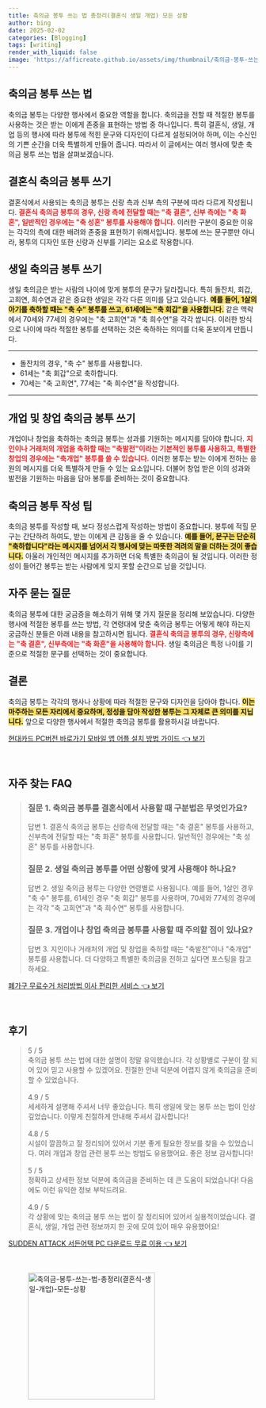 ```yaml
---
title: 축의금 봉투 쓰는 법 총정리(결혼식 생일 개업) 모든 상황
author: bing
date: 2025-02-02
categories: [Blogging]
tags: [writing]
render_with_liquid: false
image: 'https://afficreate.github.io/assets/img/thumbnail/축의금-봉투-쓰는-법-총정리(결혼식-생일-개업)-모든-상황.webp'
---
```



<h2 id='축의금_봉투_쓰는_법'>축의금 봉투 쓰는 법</h2>

<p>축의금 봉투는 다양한 행사에서 중요한 역할을 합니다. 축의금을 전할 때 적절한 봉투를 사용하는 것은 받는 이에게 존중을 표현하는 방법 중 하나입니다. 특히 결혼식, 생일, 개업 등의 행사에 따라 봉투에 적힌 문구와 디자인이 다르게 설정되어야 하며, 이는 수신인의 기쁜 순간을 더욱 특별하게 만들어 줍니다. 따라서 이 글에서는 여러 행사에 맞춘 축의금 봉투 쓰는 법을 살펴보겠습니다.</p>

<h2 id='결혼식_축의금_봉투_쓰기'>결혼식 축의금 봉투 쓰기</h2>

<p>결혼식에서 사용되는 축의금 봉투는 신랑 측과 신부 측의 구분에 따라 다르게 작성됩니다. <b><span style="color: #ee2323;">결혼식 축의금 봉투의 경우, 신랑 측에 전달할 때는 "축 결혼", 신부 측에는 "축 화혼", 일반적인 경우에는 "축 성혼" 봉투를 사용해야 합니다.</span></b> 이러한 구분이 중요한 이유는 각각의 측에 대한 배려와 존중을 표현하기 위해서입니다. 봉투에 쓰는 문구뿐만 아니라, 봉투의 디자인 또한 신랑과 신부를 기리는 요소로 작용합니다.</p>

<h2 id='생일_축의금_봉투_쓰기'>생일 축의금 봉투 쓰기</h2>

<p>생일 축의금은 받는 사람의 나이에 맞게 봉투의 문구가 달라집니다. 특히 돌잔치, 회갑, 고희연, 희수연과 같은 중요한 생일은 각각 다른 의미를 담고 있습니다. <b><span style="background-color: #ffe066;">예를 들어, 1살의 아기를 축하할 때는 "축 수" 봉투를 쓰고, 61세에는 "축 회갑"을 사용합니다.</span></b> 같은 맥락에서 70세와 77세의 경우에는 "축 고희연"과 "축 희수연"을 각각 쌉니다. 이러한 방식으로 나이에 따라 적절한 봉투를 선택하는 것은 축하하는 의미를 더욱 돋보이게 만듭니다.</p>

<hr />

<ul>
    <li>돌잔치의 경우, "축 수" 봉투를 사용합니다.</li>
    <li>61세는 "축 회갑"으로 축하합니다.</li>
    <li>70세는 "축 고희연", 77세는 "축 희수연"을 작성합니다.</li>
</ul>

<hr />

<h2 id='개업_창업_축의금_봉투_쓰기'>개업 및 창업 축의금 봉투 쓰기</h2>

<p>개업이나 창업을 축하하는 축의금 봉투는 성과를 기원하는 메시지를 담아야 합니다. <b><span style="color: #ee2323;">지인이나 거래처의 개업을 축하할 때는 "축발전"이라는 기본적인 봉투를 사용하고, 특별한 창업의 경우에는 "축개업" 봉투를 쓸 수 있습니다.</span></b> 이러한 봉투는 받는 이에게 전하는 응원의 메시지를 더욱 특별하게 만들 수 있는 요소입니다. 더불어 창업 받은 이의 성과와 발전을 기원하는 마음을 담아 봉투를 준비하는 것이 중요합니다.</p>

<h2 id='축의금_봉투_작성_팁'>축의금 봉투 작성 팁</h2>

<p>축의금 봉투를 작성할 때, 보다 정성스럽게 작성하는 방법이 중요합니다. 봉투에 적힐 문구는 간단하려 하여도, 받는 이에게 큰 감동을 줄 수 있습니다. <b><span style="background-color: #ffe066;">예를 들어, 문구는 단순히 "축하합니다"라는 메시지를 넘어서 각 행사에 맞는 따뜻한 격려의 말을 더하는 것이 좋습니다.</span></b> 아울러 개인적인 메시지를 추가하면 더욱 특별한 축의금이 될 것입니다. 이러한 정성이 들어간 봉투는 받는 사람에게 잊지 못할 순간으로 남을 것입니다.</p>

<h2 id='자주_묻는_질문'>자주 묻는 질문</h2>

<p>축의금 봉투에 대한 궁금증을 해소하기 위해 몇 가지 질문을 정리해 보았습니다. 다양한 행사에 적절한 봉투를 쓰는 방법, 각 연령대에 맞춘 축의금 봉투는 어떻게 해야 하는지 궁금하신 분들은 아래 내용을 참고하시면 됩니다. <b><span style="color: #ee2323;">결혼식 축의금 봉투의 경우, 신랑측에는 "축 결혼", 신부측에는 "축 화혼"을 사용해야 합니다.</span></b> 생일 축의금은 특정 나이를 기준으로 적절한 문구를 선택하는 것이 중요합니다.</p>

<h2 id='결론'>결론</h2>

<p>축의금 봉투는 각각의 행사나 상황에 따라 적절한 문구와 디자인을 담아야 합니다. <b><span style="background-color: #ffe066;">이는 마주하는 모든 자리에서 중요하며, 정성을 담아 작성한 봉투는 그 자체로 큰 의미를 지닙니다.</span></b> 앞으로 다양한 행사에서 적절한 축의금 봉투를 활용하시길 바랍니다.</p>


<p><a class="click-button" title="현대카드 PC버전 바로가기 모바일 앱 어플 설치 방법 가이드" href="https://afficreate.github.io/posts/%ED%98%84%EB%8C%80%EC%B9%B4%EB%93%9C-PC%EB%B2%84%EC%A0%84-%EB%B0%94%EB%A1%9C%EA%B0%80%EA%B8%B0-%EB%AA%A8%EB%B0%94%EC%9D%BC-%EC%95%B1-%EC%96%B4%ED%94%8C-%EC%84%A4%EC%B9%98-%EB%B0%A9%EB%B2%95-%EA%B0%80%EC%9D%B4%EB%93%9C/" rel="dofollow">현대카드 PC버전 바로가기 모바일 앱 어플 설치 방법 가이드 👈 보기</a></p><br>
<h2 id='자주_찾는_FAQ'>자주 찾는 FAQ</h2>
<div itemscope="" itemtype="https://schema.org/FAQPage"> 
<blockquote> 
<div itemscope="" itemprop="mainEntity" itemtype="https://schema.org/Question"> 
<h3 itemprop="name">질문 1. 축의금 봉투를 결혼식에서 사용할 때 구분법은 무엇인가요?</h3> 
<div itemscope="" itemprop="acceptedAnswer" itemtype="https://schema.org/Answer"> 
<span itemprop="text"> 
<p>답변 1. 결혼식 축의금 봉투는 신랑측에 전달할 때는 "축 결혼" 봉투를 사용하고, 신부측에 전달할 때는 "축 화혼" 봉투를 사용합니다. 일반적인 경우에는 "축 성혼" 봉투를 사용합니다.</p> 
</span> 
</div> 
</div> 

<div itemscope="" itemprop="mainEntity" itemtype="https://schema.org/Question"> 
<h3 itemprop="name">질문 2. 생일 축의금 봉투를 어떤 상황에 맞게 사용해야 하나요?</h3> 
<div itemscope="" itemprop="acceptedAnswer" itemtype="https://schema.org/Answer"> 
<span itemprop="text"> 
<p>답변 2. 생일 축의금 봉투는 다양한 연령별로 사용됩니다. 예를 들어, 1살인 경우 "축 수" 봉투를, 61세인 경우 "축 회갑" 봉투를 사용하며, 70세와 77세의 경우에는 각각 "축 고희연"과 "축 희수연" 봉투를 사용합니다.</p> 
</span> 
</div> 
</div> 

<div itemscope="" itemprop="mainEntity" itemtype="https://schema.org/Question"> 
<h3 itemprop="name">질문 3. 개업이나 창업 축의금 봉투를 사용할 때 주의할 점이 있나요?</h3> 
<div itemscope="" itemprop="acceptedAnswer" itemtype="https://schema.org/Answer"> 
<span itemprop="text"> 
<p>답변 3. 지인이나 거래처의 개업 및 창업을 축하할 때는 "축발전"이나 "축개업" 봉투를 사용합니다. 더 다양하고 특별한 축의금을 전하고 싶다면 포스팅을 참고하세요.</p> 
</span> 
</div> 
</div> 
</blockquote> 
</div>
<p><a class="click-button" title="폐가구 무료수거 처리방법 이사 편리한 서비스" href="https://afficreate.github.io/posts/%ED%8F%90%EA%B0%80%EA%B5%AC-%EB%AC%B4%EB%A3%8C%EC%88%98%EA%B1%B0-%EC%B2%98%EB%A6%AC%EB%B0%A9%EB%B2%95-%EC%9D%B4%EC%82%AC-%ED%8E%B8%EB%A6%AC%ED%95%9C-%EC%84%9C%EB%B9%84%EC%8A%A4/" rel="dofollow">폐가구 무료수거 처리방법 이사 편리한 서비스 👈 보기</a></p><br>
<h2 id='후기'>후기</h2>
<div itemscope itemtype="https://schema.org/Product">
  <blockquote>
  <div itemprop="review" itemscope itemtype="https://schema.org/Review">
      <div itemprop="reviewRating" itemscope itemtype="https://schema.org/Rating"> <span itemprop="ratingValue">5</span> / <span itemprop="bestRating">5</span> </div>
      <span itemprop="reviewBody">축의금 봉투 쓰는 법에 대한 설명이 정말 유익했습니다. 각 상황별로 구분이 잘 되어 있어 믿고 사용할 수 있겠어요. 친절한 안내 덕분에 어렵지 않게 축의금을 준비할 수 있었습니다.</span>
  </div>
  <br>
  <div itemprop="review" itemscope itemtype="https://schema.org/Review">
      <div itemprop="reviewRating" itemscope itemtype="https://schema.org/Rating"> <span itemprop="ratingValue">4.9</span> / <span itemprop="bestRating">5</span> </div>
      <span itemprop="reviewBody">세세하게 설명해 주셔서 너무 좋았습니다. 특히 생일에 맞는 봉투 쓰는 법이 인상 깊었습니다. 이렇게 친절하게 안내해 주셔서 감사합니다!</span>
  </div>
  <br>
  <div itemprop="review" itemscope itemtype="https://schema.org/Review">
      <div itemprop="reviewRating" itemscope itemtype="https://schema.org/Rating"> <span itemprop="ratingValue">4.8</span> / <span itemprop="bestRating">5</span> </div>
      <span itemprop="reviewBody">시설이 깔끔하고 잘 정리되어 있어서 기분 좋게 필요한 정보를 찾을 수 있었습니다. 여러 개업과 창업 관련 봉투 쓰는 방법도 유용했어요. 좋은 정보 감사합니다!</span>
  </div>
  <br>
  <div itemprop="review" itemscope itemtype="https://schema.org/Review">
      <div itemprop="reviewRating" itemscope itemtype="https://schema.org/Rating"> <span itemprop="ratingValue">5</span> / <span itemprop="bestRating">5</span> </div>
      <span itemprop="reviewBody">정확하고 상세한 정보 덕분에 축의금을 준비하는 데 큰 도움이 되었습니다! 다음에도 이런 유익한 정보 부탁드려요.</span>
  </div>
  <br>
  <div itemprop="review" itemscope itemtype="https://schema.org/Review">
      <div itemprop="reviewRating" itemscope itemtype="https://schema.org/Rating"> <span itemprop="ratingValue">4.9</span> / <span itemprop="bestRating">5</span> </div>
      <span itemprop="reviewBody">각 상황에 맞는 축의금 봉투 쓰는 법이 잘 정리되어 있어서 실용적이었습니다. 결혼식, 생일, 개업 관련 정보까지 한 곳에 모여 있어 매우 유용했어요!</span>
  </div>
  </blockquote>
</div>
<p><a class="click-button" title="SUDDEN ATTACK 서든어택 PC 다운로드 무료 이용" href="https://afficreate.github.io/posts/SUDDEN-ATTACK-%EC%84%9C%EB%93%A0%EC%96%B4%ED%83%9D-PC-%EB%8B%A4%EC%9A%B4%EB%A1%9C%EB%93%9C-%EB%AC%B4%EB%A3%8C-%EC%9D%B4%EC%9A%A9/" rel="dofollow">SUDDEN ATTACK 서든어택 PC 다운로드 무료 이용 👈 보기</a></p><br>
<figure class="image"><img src="https://afficreate.github.io/assets/img/thumbnail/축의금-봉투-쓰는-법-총정리(결혼식-생일-개업)-모든-상황.webp" alt="축의금-봉투-쓰는-법-총정리(결혼식-생일-개업)-모든-상황" width="256" height="256"></figure>